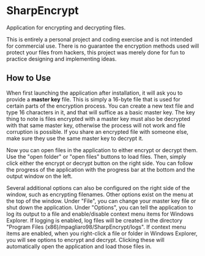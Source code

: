 # SharpEncrypt
Application for encrypting and decrypting files.

This is entirely a personal project and coding exercise and is not intended for commercial use.
There is no guarantee the encryption methods used will protect your files from hackers, this project was merely done for fun to practice designing and implementing ideas.

## How to Use

When first launching the application after installation, it will ask you to provide a **master key** file.
This is simply a 16-byte file that is used for certain parts of the encryption process.
You can create a new text file and type 16 characters in it, and that will suffice as a basic master key.
The key thing to note is files encrypted with a master key must also be decrypted with that same master key, otherwise the process will not work and file corruption is possible.
If you share an encrypted file with someone else, make sure they use the same master key to decrypt it.

Now you can open files in the application to either encrypt or decrypt them.
Use the "open folder" or "open files" buttons to load files.
Then, simply click either the encrypt or decrypt button on the right side.
You can follow the progress of the application with the progress bar at the bottom and the output window on the left.

Several additional options can also be configured on the right side of the window, such as encrypting filenames.
Other options exist on the menu at the top of the window.
Under "File", you can change your master key file or shut down the application.
Under "Options", you can tell the application to log its output to a file and enable/disable context menu items for Windows Explorer.
If logging is enabled, log files will be created in the directory "Program Files (x86)/mpagliaro98/SharpEncrypt/logs".
If context menu items are enabled, when you right-click a file or folder in Windows Explorer, you will see options to encrypt and decrypt.
Clicking these will automatically open the application and load those files in.
